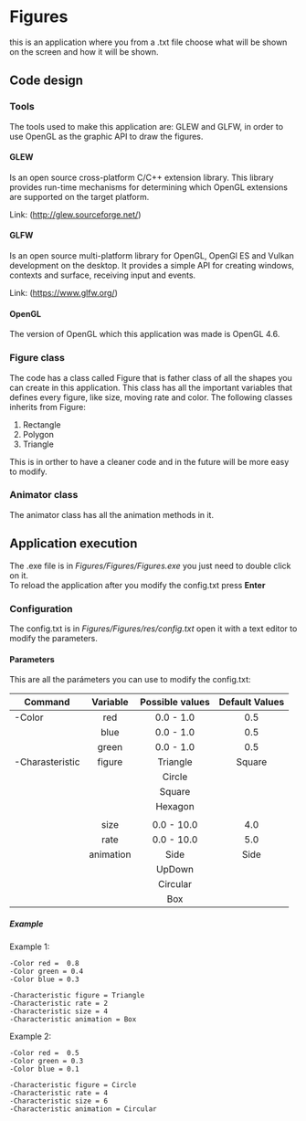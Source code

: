 # Figures
this is an application where you from a .txt file choose what will be shown on the screen and how it will be shown.

## Code design

### Tools
The tools used to make this application are: GLEW and GLFW, in order to use OpenGL as the graphic API to draw the figures.  

#### GLEW
Is an open source cross-platform C/C++ extension library. This library provides run-time mechanisms for determining which OpenGL extensions are supported on the target platform.<br/>  


Link: (http://glew.sourceforge.net/)

#### GLFW 
Is an open source multi-platform library for OpenGL, OpenGl ES and Vulkan development on the desktop. It provides a simple API for creating windows, contexts and surface, receiving input and events.<br/> 


Link: (https://www.glfw.org/)

#### OpenGL
The version of OpenGL which this application was made is OpenGL 4.6.

### Figure class
The code has a class called Figure that is father class of all the shapes you can create in this application. This class has all the important variables that defines every figure, like size, moving rate and color. The following classes inherits from Figure:<br/>  

1. Rectangle<br/>  
2. Polygon<br/>    
3. Triangle<br/>  

This is in orther to have a cleaner code and in the future will be more easy to modify. 

### Animator class
The animator class has all the animation methods in it.  

## Application execution
The .exe file is in _Figures/Figures/Figures.exe_ you just need to double click on it. <br/>
To reload the application after you modify the config.txt press __Enter__

### Configuration
The config.txt is in _Figures/Figures/res/config.txt_ open it with a text editor to modify the parameters.

#### Parameters
This are all the parámeters you can use to modify the config.txt: <br/>

|    Command      |  Variable  | Possible values | Default Values  |
|-----------------|:----------:|:---------------:|:---------------:|
|  -Color         |    red     |    0.0 - 1.0    |       0.5       |
|                 |    blue    |    0.0 - 1.0    |       0.5       |
|                 |    green   |    0.0 - 1.0    |       0.5       |
| -Charasteristic |   figure   |    Triangle     |      Square     |
|                 |            |    Circle       |                 |
|                 |            |    Square       |                 | 
|                 |            |    Hexagon      |                 |
|                 |            |                 |                 |
|                 |    size    |    0.0 - 10.0   |       4.0       |
|                 |    rate    |    0.0 - 10.0   |       5.0       |
|                 |  animation |       Side      |       Side      | 
|                 |            |      UpDown     |                 |
|                 |            |      Circular   |                 |
|                 |            |        Box      |                 |

##### Example
Example 1:<br/>
```
-Color red =  0.8
-Color green = 0.4
-Color blue = 0.3

-Characteristic figure = Triangle
-Characteristic rate = 2
-Characteristic size = 4
-Characteristic animation = Box

```

Example 2:<br/>
```
-Color red =  0.5
-Color green = 0.3
-Color blue = 0.1

-Characteristic figure = Circle
-Characteristic rate = 4
-Characteristic size = 6
-Characteristic animation = Circular

```